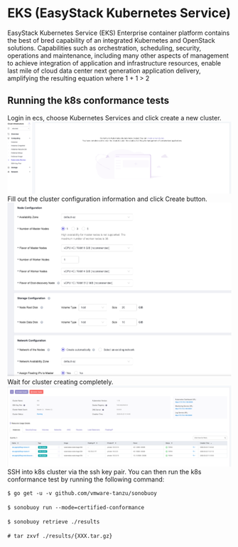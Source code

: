# EKS (EasyStack Kubernetes Service)
EasyStack Kubernetes Service (EKS) Enterprise container platform contains the best of bred capability of an integrated Kubernetes and OpenStack solutions. Capabilities such as orchestration, scheduling, security, operations and maintenance, including many other aspects of management to achieve integration of application and infrastructure resources, enable last mile of cloud data center next generation application delivery, amplifying the resulting equation where 1 + 1 > 2
## Running the k8s conformance tests
Login in ecs, choose Kubernetes Services and click create a new cluster.
![k8s1](images/k8s1.png)
Fill out the cluster configuration information and click Create button.
![k8s2](images/k8s2.png)
Wait for cluster creating completely.
![k8s3](images/k8s3.png)
SSH into k8s cluster via the ssh key pair.
You can then run the k8s conformance test by running the following command:

```console
$ go get -u -v github.com/vmware-tanzu/sonobuoy

$ sonobuoy run --mode=certified-conformance

$ sonobuoy retrieve ./results

# tar zxvf ./results/{XXX.tar.gz}
```
